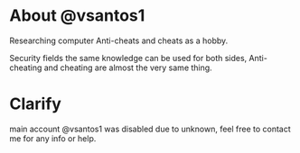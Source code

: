 # About @vsantos1
Researching computer Anti-cheats and cheats as a hobby.  

Security fields the same knowledge can be used for both sides,
Anti-cheating and cheating are almost the very same thing.

# Clarify

main account @vsantos1 was disabled due to unknown, feel free to contact me for any info or help.

